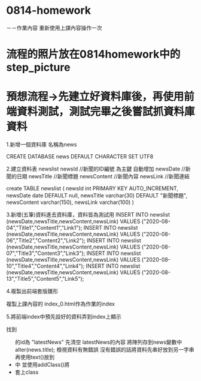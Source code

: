 # 0814-homework

－－作業內容  重新使用上課內容操作一次

# 流程的照片放在0814homework中的step_picture

# 預想流程->先建立好資料庫後，再使用前端資料測試，測試完畢之後嘗試抓資料庫資料

1.新增一個資料庫  名稱為news

CREATE DATABASE news DEFAULT CHARACTER SET UTF8

2.建立資料表   newslist
  newsId        //新聞的ID編號  為主鍵  自動增加
  newsDate      //新聞的日期
  newsTitle     //新聞標題
  newsContent   //新聞內容
  newsLink      //新聞連結

 create TABLE newslist
(
	newsId int PRIMARY KEY AUTO_INCREMENT,
    newsDate date DEFAULT null,
    newsTitle varchar(30) DEFAULT "新聞標題",
    newsContent varchar(150),
    newsLink varchar(100)
)

3.新增(五筆)資料進去資料庫，資料皆為測試用
INSERT INTO newslist
(newsDate,newsTitle,newsContent,newsLink)
VALUES
("2020-08-04","Title1","Content1","Link1");
INSERT INTO newslist
(newsDate,newsTitle,newsContent,newsLink)
VALUES
("2020-08-06","Title2","Content2","Link2");
INSERT INTO newslist
(newsDate,newsTitle,newsContent,newsLink)
VALUES
("2020-08-07","Title3","Content3","Link3");
INSERT INTO newslist
(newsDate,newsTitle,newsContent,newsLink)
VALUES
("2020-08-10","Title4","Content4","Link4");
INSERT INTO newslist
(newsDate,newsTitle,newsContent,newsLink)
VALUES
("2020-08-13","Title5","Content5","Link5");

4.複製出前端套版雛形 

複製上課內容的 index_0.html作為作業的index

5.將前端index中預先設好的資料弄到index上顯示

找到<ul>的id為 "latestNews"
先清空  latestNews的內容
將陣列存到news變數中
alter(news.title);
檢視資料有無錯誤
沒有錯誤的話將資料先串好放到另一字串再使用text()放到<li>中
並使用addClass()將<li>套上class  


